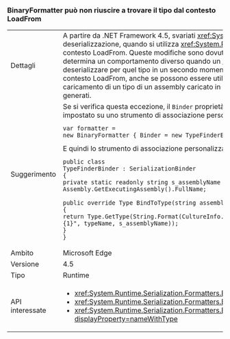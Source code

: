 ### <a name="binaryformatter-can-fail-to-find-type-from-loadfrom-context"></a>BinaryFormatter può non riuscire a trovare il tipo dal contesto LoadFrom

|   |   |
|---|---|
|Dettagli|A partire da .NET Framework 4.5, svariati <xref:System.Xml.Serialization.XmlSerializer?displayProperty=name> le modifiche potrebbero causare differenze nella deserializzazione, quando si utilizza <xref:System.Runtime.Serialization.Formatters.Binary.BinaryFormatter?displayProperty=name> deserializzare tipi caricati nel contesto LoadFrom. Queste modifiche sono dovute nuovi modi <xref:System.Xml.Serialization.XmlSerializer?displayProperty=name> ora carica un tipo che determina un comportamento diverso quando un <xref:System.Runtime.Serialization.Formatters.Binary.BinaryFormatter?displayProperty=name> tenta di deserializzare per quel tipo in un secondo momento. Lo strumento di associazione della serializzazione predefinita non esegue automaticamente la ricerca contesto LoadFrom, anche se possono essere utilizzati in alcuni casi in base al comportamento precedente di XmlSerializer. A causa di modifiche, durante il caricamento di un tipo di un assembly caricato in un contesto diverso, un <xref:System.IO.FileNotFoundException?displayProperty=name> possono essere generati.|
|Suggerimento|Se si verifica questa eccezione, il <code>Binder</code> proprietà del <xref:System.Runtime.Serialization.Formatters.Binary.BinaryFormatter?displayProperty=name> può essere impostato su uno strumento di associazione personalizzato che troverà il tipo corretto.<pre><code class="language-C#">var formatter = new BinaryFormatter { Binder = new TypeFinderBinder() }&#13;&#10;</code></pre>E quindi lo strumento di associazione personalizzato:<pre><code class="language-C#">public class TypeFinderBinder : SerializationBinder&#13;&#10;{&#13;&#10;private static readonly string s_assemblyName = Assembly.GetExecutingAssembly().FullName;&#13;&#10;&#13;&#10;public override Type BindToType(string assemblyName, string typeName)&#13;&#10;{&#13;&#10;return Type.GetType(String.Format(CultureInfo.InvariantCulture, &quot;{0}, {1}&quot;, typeName, s_assemblyName));&#13;&#10;}&#13;&#10;}&#13;&#10;</code></pre>|
|Ambito|Microsoft Edge|
|Versione|4.5|
|Tipo|Runtime|
|API interessate|<ul><li><xref:System.Runtime.Serialization.Formatters.Binary.BinaryFormatter?displayProperty=nameWithType></li><li><xref:System.Runtime.Serialization.Formatters.Binary.BinaryFormatter.Deserialize(System.IO.Stream)?displayProperty=nameWithType></li><li><xref:System.Runtime.Serialization.Formatters.Binary.BinaryFormatter.Deserialize(System.IO.Stream,System.Runtime.Remoting.Messaging.HeaderHandler)?displayProperty=nameWithType></li></ul>|

